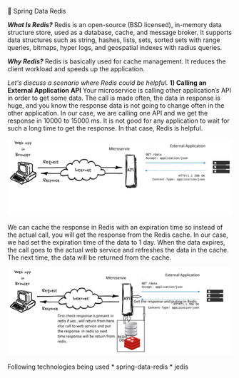🍃 Spring Data Redis

_**What Is Redis?**_
Redis is an open-source (BSD licensed), in-memory data structure store, used as a database, cache, and message broker. It supports data structures such as string, hashes, lists, sets, sorted sets with range queries, bitmaps, hyper logs, and geospatial indexes with radius queries.

_**Why Redis?**_
Redis is basically used for cache management. It reduces the client workload and speeds up the application.

_Let's discuss a scenario where Redis could be helpful._
**1) Calling an External Application API**
Your microservice is calling other application’s API in order to get some data. The call is made often, the data in response is huge, and you know the response data is not going to change often in the other application. In our case, we are calling one API and we get the response in 10000 to 15000 ms. It is not good for any application to wait for such a long time to get the response. In that case, Redis is helpful.

![alt text](https://github.com/eshanwp/spring-data-redis/blob/master/img/1.jpg)

We can cache the response in Redis with an expiration time so instead of the actual call, you will get the response from the Redis cache. In our case, we had set the expiration time of the data to 1 day. When the data expires, the call goes to the actual web service and refreshes the data in the cache. The next time, the data will be returned from the cache.

![alt text](https://github.com/eshanwp/spring-data-redis/blob/master/img/2.jpg)

Following technologies being used
    * spring-data-redis
    * jedis

